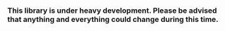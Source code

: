 ### This library is under heavy development. Please be advised that anything and everything could change during this time.
